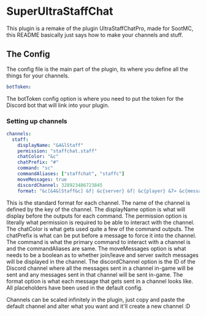 # SuperUltraStaffChat

This plugin is a remake of the plugin UltraStaffChatPro, made for SootMC, this README basically just says how to make your channels and stuff.


## The Config
The config file is the main part of the plugin, its where you define all the things for your channels.

```yaml
botToken:
```
The botToken config option is where you need to put the token for the Discord bot that will link into your plugin.


### Setting up channels
```yaml
channels:
  staff:
    displayName: "&4&lStaff"
    permission: "staffchat.staff"
    chatColor: "&c"
    chatPrefix: "#"
    command: "sc"
    commandAliases: ["staffchat", "staffc"]
    moveMessages: true
    discordChannel: 328923486723845
    format: "&c[&4&lStaff&c] &f| &c{server} &f| &c{player} &7» &c{message}"
```
This is the standard format for each channel. The name of the channel is defined by the key of the channel. The displayName option is what will display before the outputs for each command.
The permission option is literally what permission is required to be able to interact with the channel. The chatColor is what gets used quite a few of the command outputs. The chatPrefix is what can be put before a message to force it into the channel. 
The command is what the primary command to interact with a channel is and the commandAliases are same. The moveMessages option is what needs to be a boolean as to whether join/leave and server switch messages will be displayed in the channel. The discordChannel option
is the ID of the Discord channel where all the messages sent in a channel in-game will be sent and any messages sent in that channel will be sent in-game. The format option is what each message that gets sent in a channel looks like. All placeholders have been used in the default config.

Channels can be scaled infinitely in the plugin, just copy and paste the default channel and alter what you want and it'll create a new channel :D
